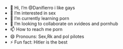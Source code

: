 - 👋 Hi, I’m @Danifierro i like gays
- 👀 I’m interested in sex
- 🌱 I’m currently learning porn
- 💞️ I’m looking to collaborate on xvideos and pornhub
- 📫 How to reach me porn
- 😄 Pronouns: Sex,Rk and pol pilotes
- ⚡ Fun fact: Hitler is the best
   

<!---
Danifierro/Danifierro is a ✨ special ✨ repository because its `README.md` (this file) appears on your GitHub profile.
You can click the Preview link to take a look at your changes.
--->
